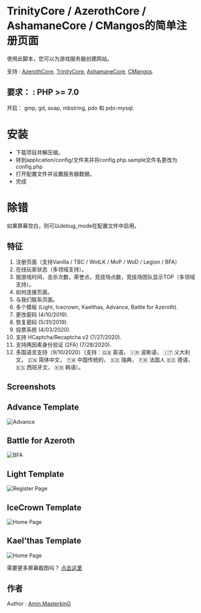 # TrinityCore / AzerothCore / AshamaneCore / CMangos的简单注册页面

使用此脚本，您可以为游戏服务器创建网站。

支持 : [AzerothCore](http://azerothcore.org), [TrinityCore](http://TrinityCore.org), [AshamaneCore](https://github.com/AshamaneProject/AshamaneCore/), [CMangos](https://github.com/cmangos/).


## 要求： : PHP >= 7.0

开启： gmp, gd, soap, mbstring, pdo 和 pdo-mysql.

# 安装

 - 下载项目并解压缩。
 - 转到application/config/文件夹并将config.php.sample文件名更改为config.php
 - 打开配置文件并设置服务器数据。
 - 完成

# 除错

如果屏幕空白，则可以debug_mode在配置文件中启用。

## 特征

 1. 注册页面（支持Vanilla / TBC / WotLK / MoP / WoD / Legion / BFA）
 2. 在线玩家状态（多领域支持）。
 3. 按游戏时间，击杀次数，荣誉点，竞技场点数，竞技场团队显示TOP（多领域支持）。
 4. 如何连接页面。
 5. 与我们联系页面。
 6. 多个模板 (Light, Icecrown, Kaelthas, Advance, Battle for Azeroth).
 7. 更改密码 (4/10/2019).
 8. 恢复密码 (5/31/2019).
 9. 投票系统 (4/03/2020).
 10. 支持 HCaptcha/Recaptcha v2 (7/27/2020).
 11. 支持两因素身份验证 (2FA) (7/28/2020).
 12. 多国语言支持（9/10/2020）（支持：🇬🇧 英语， 🇮🇷 波斯语， 🇮🇹 义大利文， 🇨🇳 简体中文， 🇹🇼 中国传统的， 🇸🇪 瑞典， 🇫🇷 法国人 🇩🇪 德语， 🇪🇸 西班牙文， 🇰🇷 韩语）。

## Screenshots

## Advance Template

![Advance](https://cdn.jsdelivr.net/gh/sw586/WoWSimpleRegistration@master/screenshots/a-bfa-min.jpg)

## Battle for Azeroth

![BFA](https://cdn.jsdelivr.net/gh/sw586/WoWSimpleRegistration@master/screenshots/b1.jpg)

## Light Template

![Register Page](https://cdn.jsdelivr.net/gh/sw586/WoWSimpleRegistration@master/screenshots/1.jpg)

## IceCrown Template

![Home Page](https://cdn.jsdelivr.net/gh/sw586/WoWSimpleRegistration@master/screenshots/i1.jpg)
## Kael'thas Template

![Home Page](https://cdn.jsdelivr.net/gh/sw586/WoWSimpleRegistration@master/screenshots/k1.jpg)

需要更多屏幕截图吗？ [点击这里](https://github.com/masterking32/WoWSimpleRegistration/tree/master/screenshots)

## 作者

Author : [Amin.MasterkinG](https://wow.suok.ml)

